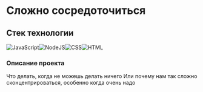 
# Сложно сосредоточиться

## Стек технологии
![JavaScript](https://img.shields.io/badge/JavaScript-F7DF1E?style=for-the-badge&logo=JavaScript&logoColor=white)![NodeJS](https://img.shields.io/badge/Node.js-43853D?style=for-the-badge&logo=node.js&logoColor=white)![CSS](https://img.shields.io/badge/CSS-239120?&style=for-the-badge&logo=css3&logoColor=white)![HTML](https://img.shields.io/badge/HTML-239120?style=for-the-badge&logo=html5&logoColor=white)

### Описание проекта 
Что делать, когда не можешь делать ничего
Или почему нам так сложно сконцентрироваться, особенно когда очень надо